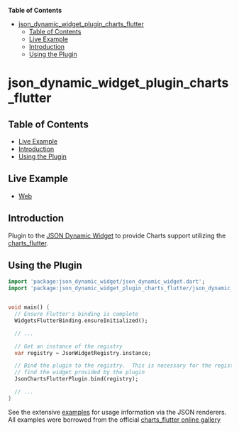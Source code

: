 <!-- START doctoc generated TOC please keep comment here to allow auto update -->
<!-- DON'T EDIT THIS SECTION, INSTEAD RE-RUN doctoc TO UPDATE -->
**Table of Contents**

- [json_dynamic_widget_plugin_charts_flutter](#json_dynamic_widget_plugin_charts_flutter)
  - [Table of Contents](#table-of-contents)
  - [Live Example](#live-example)
  - [Introduction](#introduction)
  - [Using the Plugin](#using-the-plugin)

<!-- END doctoc generated TOC please keep comment here to allow auto update -->

# json_dynamic_widget_plugin_charts_flutter

## Table of Contents

* [Live Example](#live-example)
* [Introduction](#introduction)
* [Using the Plugin](#using-the-plugin)


## Live Example

* [Web](https://peiffer-innovations.github.io/json_dynamic_widget_plugin_charts_flutter/web/index.html#/)


## Introduction

Plugin to the [JSON Dynamic Widget](https://peiffer-innovations.github.io/json_dynamic_widget) to provide Charts support utilizing the [charts_flutter](https://pub.dev/packages/charts_flutter).


## Using the Plugin

```dart
import 'package:json_dynamic_widget/json_dynamic_widget.dart';
import 'package:json_dynamic_widget_plugin_charts_flutter/json_dynamic_widget_plugin_charts_flutter.dart';


void main() {
  // Ensure Flutter's binding is complete
  WidgetsFlutterBinding.ensureInitialized();

  // ...

  // Get an instance of the registry
  var registry = JsonWidgetRegistry.instance;

  // Bind the plugin to the registry.  This is necessary for the registry to
  // find the widget provided by the plugin
  JsonChartsFlutterPlugin.bind(registry);

  // ...
}
```

See the extensive [examples](https://github.com/peiffer-innovations/json_dynamic_widget_plugin_charts_flutter/tree/main/example/assets/charts) for usage information via the JSON renderers.  All examples were borrowed from the official [charts_flutter online gallery](https://google.github.io/charts/flutter/gallery.html)
